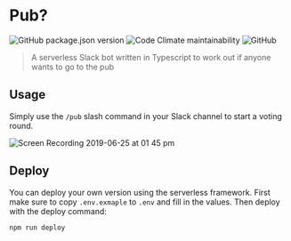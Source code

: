 # Pub?

![GitHub package.json version](https://img.shields.io/github/package-json/v/threesquared/pub.svg)
![Code Climate maintainability](https://img.shields.io/codeclimate/maintainability-percentage/threesquared/pub.svg)
![GitHub](https://img.shields.io/github/license/threesquared/pub.svg)

> A serverless Slack bot written in Typescript to work out if anyone wants to go to the pub

## Usage

Simply use the `/pub` slash command in your Slack channel to start a voting round.

![Screen Recording 2019-06-25 at 01 45 pm](https://user-images.githubusercontent.com/892142/60099619-f0392c00-974f-11e9-8ad7-532848d3cbc9.gif)

## Deploy

You can deploy your own version using the serverless framework. First make sure to copy `.env.exmaple` to `.env` and fill in the values. Then deploy with the deploy command:

```bash
npm run deploy
```
